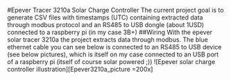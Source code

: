 #Epever Tracer 3210a Solar Charge Controller
The current project goal is to generate CSV files with timestamps (UTC) containing extracted data through modbus protocol and an RS485 to USB dongle (about 1USD) connected to a raspberry pi (in my case 3B+)
##Wiring
With the epever solar tracer 3210a the project extracts data through modbus. The blue ethernet cable you can see below is connected to an RS485 to USB device (see below pictures), which is itself on my case connected to an USB port of a raspberry pi (itself of course solar powered ;))
![Epever solar charge controller illustration][Epever3210a_picture =200x]


[Epever3210a_picture]: img/20210329_180437_epever_tracer_3210a.jpg "Epever3210a_picture"
